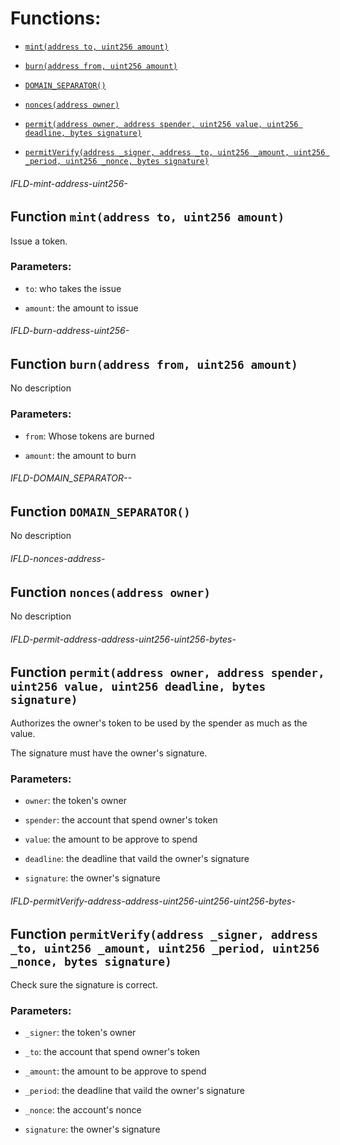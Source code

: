 # Functions:

- [`mint(address to, uint256 amount)`](#IFLD-mint-address-uint256-)

- [`burn(address from, uint256 amount)`](#IFLD-burn-address-uint256-)

- [`DOMAIN_SEPARATOR()`](#IFLD-DOMAIN_SEPARATOR--)

- [`nonces(address owner)`](#IFLD-nonces-address-)

- [`permit(address owner, address spender, uint256 value, uint256 deadline, bytes signature)`](#IFLD-permit-address-address-uint256-uint256-bytes-)

- [`permitVerify(address _signer, address _to, uint256 _amount, uint256 _period, uint256 _nonce, bytes signature)`](#IFLD-permitVerify-address-address-uint256-uint256-uint256-bytes-)

###### IFLD-mint-address-uint256-

## Function `mint(address to, uint256 amount)`

Issue a token.

### Parameters:

- `to`:  who takes the issue

- `amount`: the amount to issue

###### IFLD-burn-address-uint256-

## Function `burn(address from, uint256 amount)`

No description

### Parameters:

- `from`: Whose tokens are burned

- `amount`: the amount to burn

###### IFLD-DOMAIN_SEPARATOR--

## Function `DOMAIN_SEPARATOR()`

No description

###### IFLD-nonces-address-

## Function `nonces(address owner)`

No description

###### IFLD-permit-address-address-uint256-uint256-bytes-

## Function `permit(address owner, address spender, uint256 value, uint256 deadline, bytes signature)`

Authorizes the owner's token to be used by the spender as much as the value.

The signature must have the owner's signature.

### Parameters:

- `owner`: the token's owner

- `spender`: the account that spend owner's token

- `value`: the amount to be approve to spend

- `deadline`: the deadline that vaild the owner's signature

- `signature`: the owner's signature

###### IFLD-permitVerify-address-address-uint256-uint256-uint256-bytes-

## Function `permitVerify(address _signer, address _to, uint256 _amount, uint256 _period, uint256 _nonce, bytes signature)`

Check sure the signature is correct.

### Parameters:

- `_signer`: the token's owner

- `_to`: the account that spend owner's token

- `_amount`: the amount to be approve to spend

- `_period`: the deadline that vaild the owner's signature

- `_nonce`: the account's nonce

- `signature`: the owner's signature
